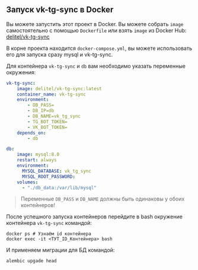 ## Запуск vk-tg-sync в Docker

Вы можете запустить этот проект в Docker. Вы можете собрать `image` самостоятельно с помощью `Dockerfile` или взять `image` из Docker Hub: [delitel/vk-tg-sync](https://hub.docker.com/repository/docker/delitel/vk-tg-sync/general)

В корне проекта находится `docker-compose.yml`, вы можете использовать его для запуска сразу mysql и vk-tg-sync.

Для контейнера `vk-tg-sync` и `db` вам необходимо указать переменные окружения:
```yml
vk-tg-sync:
    image: delitel/vk-tg-sync:latest
    container_name: vk-tg-sync
    environment:
        - DB_PASS=
        - DB_IP=db
        - DB_NAME=vk_tg_sync
        - TG_BOT_TOKEN=
        - VK_BOT_TOKEN=
    depends_on:
        - db
```

```yml
db:
    image: mysql:8.0
    restart: always
    environment:
      MYSQL_DATABASE: vk_tg_sync
      MYSQL_ROOT_PASSWORD: 
    volumes:
      - "./db_data:/var/lib/mysql"
```

> Переменные `DB_PASS` и `DB_NAME` должны быть одинаковы у обоих контейнеров!

После успешного запуска контейнеров перейдите в bash окружение контейнера `vk-tg-sync` командой:
```shell
docker ps # Узнаём id контейнера
docker exec -it <ТУТ_ID_Контейнера> bash
```

И применяем миграции для БД командой:
```shell
alembic upgade head
```